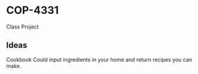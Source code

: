 # COP-4331
Class Project

Ideas
---------
Cookbook
  Could input ingredients in your home and return recipes you can make.
